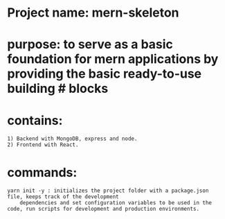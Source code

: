 # Project name: mern-skeleton
# purpose: to serve as a basic foundation for mern applications by providing the basic ready-to-use building # blocks

# contains: 
    1) Backend with MongoDB, express and node.
    2) Frontend with React.


# commands:
    yarn init -y : initializes the project folder with a package.json file, keeps track of the development
        dependencies and set configuration variables to be used in the code, run scripts for development and production environments.

    